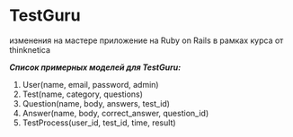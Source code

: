 # TestGuru
изменения на мастере
приложение на Ruby on Rails в рамках курса от thinknetica

**_Список примерных моделей для TestGuru:_**

1. User(name, email, password, admin)
2. Test(name, category, questions)
3. Question(name, body, answers, test_id)
4. Answer(name, body, correct_answer, question_id)
4. TestProcess(user_id, test_id, time, result)
